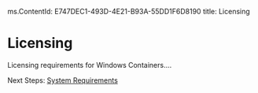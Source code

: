 ms.ContentId: E747DEC1-493D-4E21-B93A-55DD1F6D8190
title: Licensing

# Licensing

[//]: # (This is a comment! Let's see if I can break it + - " " ` < > )



Licensing requirements for Windows Containers....

Next Steps:
[System Requirements](..\userguide\system_requirements.md)